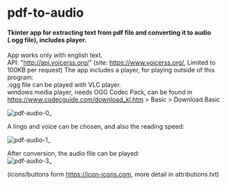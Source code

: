 # pdf-to-audio
#### Tkinter app for extracting text from pdf file and converting it to audio (.ogg file), includes player.  
App works only with english text.  
API: "http://api.voicerss.org/"  (site: https://www.voicerss.org/, Limited to 100KB per request)
The app includes a player, for playing outside of this program:  
.ogg file can be played with VLC player.  
windows media player, needs OGG Codec Pack, can be found in
https://www.codecguide.com/download_kl.htm > Basic > Download Basic

![pdf-audio-0_](https://user-images.githubusercontent.com/94202654/164041858-d0098f41-0518-4b16-8d62-323a662709c3.png)

A lingo and voice can be chosen, and also the reading speed:  

![pdf-audio-1_](https://user-images.githubusercontent.com/94202654/164042688-83b37e22-ad33-4c61-9bb1-c4fa504a8b30.png)

After conversion, the audio file can be played:      
![pdf-audio-3_](https://user-images.githubusercontent.com/94202654/164042754-b30317ca-d0c5-4e92-837d-3168e5c6a077.png)

(icons/buttons form https://icon-icons.com, more detail in attributions.txt)
